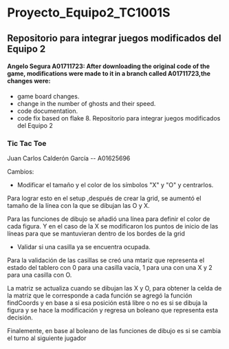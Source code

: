 # Proyecto_Equipo2_TC1001S
## Repositorio para integrar juegos modificados del Equipo 2
#### Angelo Segura A01711723: After downloading the original code of the game, modifications were made to it in a branch called A01711723,the changes were: 
- game board changes.
- change in the number of ghosts and their speed.
- code documentation.
- code fix based on flake 8.
Repositorio para integrar juegos modificados del Equipo 2

### Tic Tac Toe
Juan Carlos Calderón García -- A01625696

Cambios:
* Modificar el tamaño y el color de los símbolos "X" y "O" y centrarlos.

Para lograr esto en el setup ,después de crear la grid, se aumentó el tamaño de la línea con la que se dibujan las O y X.

Para las funciones de dibujo se añadió una línea para definir el color de cada figura. Y en el caso de la X se modificaron los puntos de inicio de las líneas para que se mantuvieran dentro de los bordes de la grid

* Validar si una casilla ya se encuentra ocupada.

Para la validación de las casillas se creó una mtariz que representa el estado del tablero con 0 para una casilla vacía, 1 para una con una X y 2 para una casilla con O.

La matriz se actualiza cuando se dibujan las X y O, para obtener la celda de la matriz que le corresponde a cada función se agregó la función findCoords y en base a si esa posición está libre o no es si se dibuja la figura y se hace la modificación y regresa un boleano que representa esta decisión.

Finalemente, en base al boleano de las funciones de dibujo es si se cambia el turno al siguiente jugador

